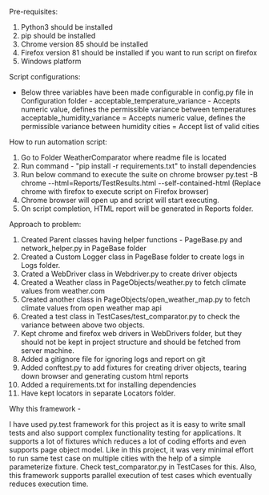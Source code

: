 Pre-requisites:
1. Python3 should be installed
2. pip should be installed
3. Chrome version 85 should be installed
4. Firefox version 81 should be installed if you want to run script on firefox
5. Windows platform

Script configurations:
 - Below three variables have been made configurable in config.py file in Configuration folder - 
    acceptable_temperature_variance - Accepts numeric value, defines the permissible variance between temperatures 
    acceptable_humidity_variance = Accepts numeric value, defines the permissible variance between humidity
    cities = Accept list of valid cities

How to run automation script: 
1. Go to Folder WeatherComparator where readme file is located
2. Run command - "pip install -r requirements.txt" to install dependencies
3. Run below command to execute the suite on chrome browser
    py.test -B chrome --html=Reports/TestResults.html --self-contained-html
    (Replace chrome with firefox to execute script on Firefox browser)
4. Chrome browser will open up and script will start executing. 
5. On script completion, HTML report will be generated in Reports folder. 

Approach to problem: 

1. Created Parent classes having helper functions - PageBase.py and network_helper.py in PageBase folder
2. Created a Custom Logger class in PageBase folder to create logs in Logs folder.
3. Crated a WebDriver class in Webdriver.py to create driver objects
4. Created a Weather class in PageObjects/weather.py to fetch climate values from weather.com
5. Created another class in PageObjects/open_weather_map.py to fetch climate values from open weather map api
6. Created a test class in TestCases/test_comparator.py to check the variance between above two objects.
7. Kept chrome and firefox web drivers in WebDrivers folder, but they should not be kept in project structure and should be fetched from server machine.
8. Added a gitignore file for ignoring logs and report on git
9. Added conftest.py to add fixtures for creating driver objects, tearing down browser and generating custom html reports
10. Added a requirements.txt for installing dependencies
11. Have kept locators in separate Locators folder.


Why this framework - 

I have used py.test framework for this project as it is easy to write small tests and also support complex functionality testing for applications.
It supports a lot of fixtures which reduces a lot of coding efforts and even supports page object model.
Like in this project, it was very minimal effort to run same test case on multiple cities with the help of a simple parameterize fixture. Check test_comparator.py in TestCases for this.
Also, this framework supports parallel execution of test cases which eventually reduces execution time.



























